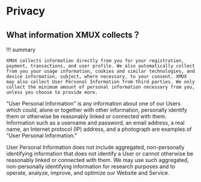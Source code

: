 # Privacy

## What information XMUX collects？

!!! summary

    XMUX collects information directly from you for your registration, payment, transactions, and user profile. We also automatically collect from you your usage information, cookies and similar technologies, and device information, subject, where necessary, to your consent. XMUX may also collect User Personal Information from third parties. We only collect the minimum amount of personal information necessary from you, unless you choose to provide more.

"User Personal Information" is any information about one of our Users which could, alone or together with other information, personally identify them or otherwise be reasonably linked or connected with them. Information such as a username and password, an email address, a real name, an Internet protocol (IP) address, and a photograph are examples of “User Personal Information.”

User Personal Information does not include aggregated, non-personally identifying information that does not identify a User or cannot otherwise be reasonably linked or connected with them. We may use such aggregated, non-personally identifying information for research purposes and to operate, analyze, improve, and optimize our Website and Service.